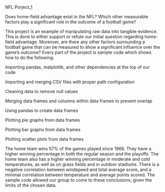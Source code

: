 

NFL Porject_1

Does home-field advantage exist in the NFL? Which other measurable factors play a significant role in the outcome of a football game? 

This project is an example of manipulating raw data into tangible evidence.  This is done to either support or refute our initial question regarding home-field advantage. Moreover, are there any other factors surrounding a football game that can be measured to show a significant influence over the game’s outcome? Every part of the project is sample code which shows how to do the following:

Importing pandas, matplotlib, and other dependencies at the top of our code

Importing and merging CSV files with proper path configuration

Cleaning data to remove null values 

Merging data frames and columns within data frames to prevent overlap

Using pandas to create data frames 

Plotting pie graphs from data frames

Plotting bar graphs from data frames

Plotting scatter plots from data frames


The home team wins 57% of the games played since 1966. They have a higher winning percentage in both the regular season and the playoffs. The home team also has a higher winning percentage in moderate and cold temperatures, as well as on grass fields and in outdoor stadiums. There is a negative correlation between windspeed and total average score, and a minimal correlation between temperature and average points scored. The sample code allowed our group to come to these conclusions, given the limits of the chosen data. 


